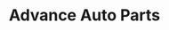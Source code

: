 ---
title: "Advance Auto Parts"
url: /newport-news/advance-auto-parts-j-clyde-morris-boulevard/
shop: car parts
---